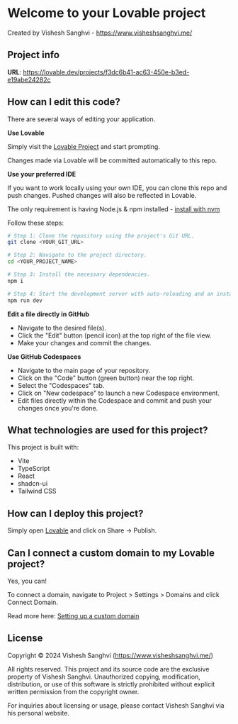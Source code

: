 
# Welcome to your Lovable project

Created by Vishesh Sanghvi - https://www.visheshsanghvi.me/

## Project info

**URL**: https://lovable.dev/projects/f3dc6b41-ac63-450e-b3ed-e19abe24282c

## How can I edit this code?

There are several ways of editing your application.

**Use Lovable**

Simply visit the [Lovable Project](https://lovable.dev/projects/f3dc6b41-ac63-450e-b3ed-e19abe24282c) and start prompting.

Changes made via Lovable will be committed automatically to this repo.

**Use your preferred IDE**

If you want to work locally using your own IDE, you can clone this repo and push changes. Pushed changes will also be reflected in Lovable.

The only requirement is having Node.js & npm installed - [install with nvm](https://github.com/nvm-sh/nvm#installing-and-updating)

Follow these steps:

```sh
# Step 1: Clone the repository using the project's Git URL.
git clone <YOUR_GIT_URL>

# Step 2: Navigate to the project directory.
cd <YOUR_PROJECT_NAME>

# Step 3: Install the necessary dependencies.
npm i

# Step 4: Start the development server with auto-reloading and an instant preview.
npm run dev
```

**Edit a file directly in GitHub**

- Navigate to the desired file(s).
- Click the "Edit" button (pencil icon) at the top right of the file view.
- Make your changes and commit the changes.

**Use GitHub Codespaces**

- Navigate to the main page of your repository.
- Click on the "Code" button (green button) near the top right.
- Select the "Codespaces" tab.
- Click on "New codespace" to launch a new Codespace environment.
- Edit files directly within the Codespace and commit and push your changes once you're done.

## What technologies are used for this project?

This project is built with:

- Vite
- TypeScript
- React
- shadcn-ui
- Tailwind CSS

## How can I deploy this project?

Simply open [Lovable](https://lovable.dev/projects/f3dc6b41-ac63-450e-b3ed-e19abe24282c) and click on Share -> Publish.

## Can I connect a custom domain to my Lovable project?

Yes, you can!

To connect a domain, navigate to Project > Settings > Domains and click Connect Domain.

Read more here: [Setting up a custom domain](https://docs.lovable.dev/tips-tricks/custom-domain#step-by-step-guide)

## License

Copyright © 2024 Vishesh Sanghvi (https://www.visheshsanghvi.me/)

All rights reserved. This project and its source code are the exclusive property of Vishesh Sanghvi. 
Unauthorized copying, modification, distribution, or use of this software is strictly prohibited 
without explicit written permission from the copyright owner.

For inquiries about licensing or usage, please contact Vishesh Sanghvi via his personal website.
